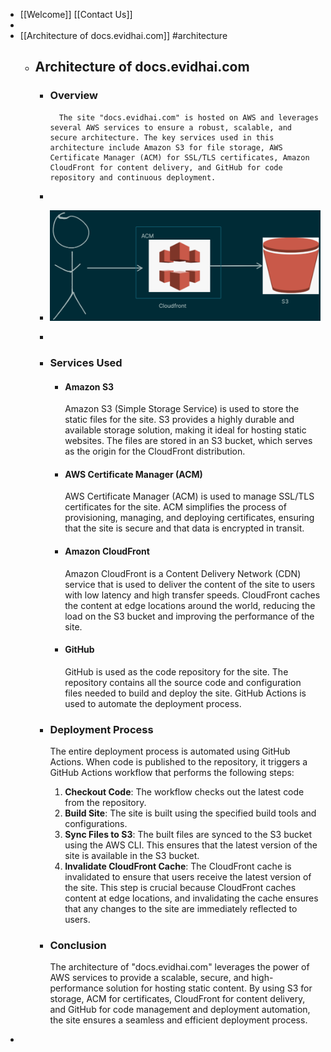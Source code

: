 - [[Welcome]] [[Contact Us]]
-
- [[Architecture of docs.evidhai.com]] #architecture
	- ## Architecture of docs.evidhai.com
		- ### Overview
		        The site "docs.evidhai.com" is hosted on AWS and leverages several AWS services to ensure a robust, scalable, and secure architecture. The key services used in this architecture include Amazon S3 for file storage, AWS Certificate Manager (ACM) for SSL/TLS certificates, Amazon CloudFront for content delivery, and GitHub for code repository and continuous deployment.
		-
		- ![image.png](../assets/image_1732076761152_0.png)
		-
		- ### Services Used
			- #### Amazon S3
			  
			  Amazon S3 (Simple Storage Service) is used to store the static files for the site. S3 provides a highly durable and available storage solution, making it ideal for hosting static websites. The files are stored in an S3 bucket, which serves as the origin for the CloudFront distribution.
			- #### AWS Certificate Manager (ACM)
			  
			  AWS Certificate Manager (ACM) is used to manage SSL/TLS certificates for the site. ACM simplifies the process of provisioning, managing, and deploying certificates, ensuring that the site is secure and that data is encrypted in transit.
			- #### Amazon CloudFront
			  
			  Amazon CloudFront is a Content Delivery Network (CDN) service that is used to deliver the content of the site to users with low latency and high transfer speeds. CloudFront caches the content at edge locations around the world, reducing the load on the S3 bucket and improving the performance of the site.
			- #### GitHub
			  
			  GitHub is used as the code repository for the site. The repository contains all the source code and configuration files needed to build and deploy the site. GitHub Actions is used to automate the deployment process.
		- ### Deployment Process
		  
		  The entire deployment process is automated using GitHub Actions. When code is published to the repository, it triggers a GitHub Actions workflow that performs the following steps:
		  
		  1. **Checkout Code**: The workflow checks out the latest code from the repository.
		  2. **Build Site**: The site is built using the specified build tools and configurations.
		  3. **Sync Files to S3**: The built files are synced to the S3 bucket using the AWS CLI. This ensures that the latest version of the site is available in the S3 bucket.
		  4. **Invalidate CloudFront Cache**: The CloudFront cache is invalidated to ensure that users receive the latest version of the site. This step is crucial because CloudFront caches content at edge locations, and invalidating the cache ensures that any changes to the site are immediately reflected to users.
		- ### Conclusion
		  The architecture of "docs.evidhai.com" leverages the power of AWS services to provide a scalable, secure, and high-performance solution for hosting static content. By using S3 for storage, ACM for certificates, CloudFront for content delivery, and GitHub for code management and deployment automation, the site ensures a seamless and efficient deployment process.
-